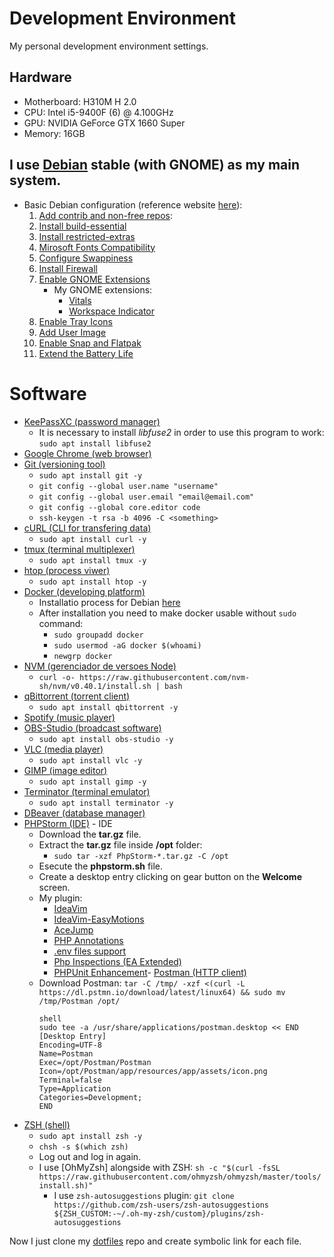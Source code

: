 # Development Environment

<p>My personal development environment settings.</p>

## Hardware

- Motherboard: H310M H 2.0
- CPU: Intel i5-9400F (6) @ 4.100GHz
- GPU: NVIDIA GeForce GTX 1660 Super
- Memory: 16GB

## I use [Debian](https://www.debian.org/index.pt.html) stable (with GNOME) as my main system.
- Basic Debian configuration (reference website [here](https://averagelinuxuser.com/debian-11-after-install/)):
  1. [Add contrib and non-free repos](https://averagelinuxuser.com/debian-11-after-install/#2-add-contrib-and-non-free-repos):
  2. [Install build-essential](https://averagelinuxuser.com/debian-11-after-install/#5-install-build-essential)
  3. [Install restricted-extras](https://averagelinuxuser.com/debian-11-after-install/#6-install-restricted-extras)
  4. [Mirosoft Fonts Compatibility](https://averagelinuxuser.com/debian-11-after-install/#7-microsoft-fonts-compatibility)
  5. [Configure Swappiness](https://averagelinuxuser.com/debian-11-after-install/#8-configure-swappiness)
  6. [Install Firewall](https://averagelinuxuser.com/debian-11-after-install/#10-install-firewall)
  7. [Enable GNOME Extensions](https://averagelinuxuser.com/debian-11-after-install/#12-enable-gnome-extensions)
     - My GNOME extensions:
       - [Vitals](https://extensions.gnome.org/extension/1460/vitals/)
       - [Workspace Indicator](https://extensions.gnome.org/extension/21/workspace-indicator/)
  8. [Enable Tray Icons](https://averagelinuxuser.com/debian-11-after-install/#13-enable-tray-icons)
  9.  [Add User Image](https://averagelinuxuser.com/debian-11-after-install/#15-add-user-image)
  10. [Enable Snap and Flatpak](https://averagelinuxuser.com/debian-11-after-install/#19-enable-snap-and-flatpak)
  11. [Extend the Battery Life](https://averagelinuxuser.com/debian-11-after-install/#20-extend-the-battery-life)

# Software
- [KeePassXC (password manager)](https://keepassxc.org/)
  - It is necessary to install *libfuse2* in order to use this program to work: `sudo apt install libfuse2`
- [Google Chrome (web browser)](https://www.google.com/intl/pt-BR/chrome/)
- [Git (versioning tool)](https://git-scm.com/)
  - `sudo apt install git -y`
  - `git config --global user.name "username"`
  - `git config --global user.email "email@email.com"`
  - `git config --global core.editor code`
  - `ssh-keygen -t rsa -b 4096 -C <something>`
- [cURL (CLI for transfering data)](https://curl.se/)
  - `sudo apt install curl -y`
- [tmux (terminal multiplexer)](https://github.com/tmux/tmux/wiki)
  - `sudo apt install tmux -y`
- [htop (process viwer)](https://github.com/htop-dev/htop)
  - `sudo apt install htop -y`
- [Docker (developing platform)](https://www.docker.com/)
  - Installatio process for Debian [here](https://docs.docker.com/engine/install/debian/)
  - After installation you need to make docker usable without `sudo` command:
    - `sudo groupadd docker`
    - `sudo usermod -aG docker $(whoami)`
    - `newgrp docker`
- [NVM (gerenciador de versoes Node)](https://github.com/nvm-sh/nvm)
  - `curl -o- https://raw.githubusercontent.com/nvm-sh/nvm/v0.40.1/install.sh | bash`
- [qBittorrent (torrent client)](https://www.qbittorrent.org/download)
  - `sudo apt install qbittorrent -y`
- [Spotify (music player)](https://www.spotify.com/br-en/download/linux/)
- [OBS-Studio (broadcast software)](https://obsproject.com/pt-br/download)
  - `sudo apt install obs-studio -y`
- [VLC (media player)](https://www.videolan.org/vlc/index.pt_BR.html)
  - `sudo apt install vlc -y`
- [GIMP (image editor)](https://www.gimp.org/)
  - `sudo apt install gimp -y`
- [Terminator (terminal emulator)](https://gnome-terminator.org/)
  - `sudo apt install terminator -y`
- [DBeaver (database manager)](https://dbeaver.io/download/)
- [PHPStorm (IDE)](https://www.jetbrains.com/pt-br/phpstorm/) - IDE
  - Download the **tar.gz** file.
  - Extract the **tar.gz** file inside **/opt** folder:
    - `sudo tar -xzf PhpStorm-*.tar.gz -C /opt`
  - Esecute the **phpstorm.sh** file.
  - Create a desktop entry clicking on gear button on the **Welcome** screen.
  - My plugin:
    - [IdeaVim](https://plugins.jetbrains.com/plugin/164-ideavim)
    - [IdeaVim-EasyMotions](https://plugins.jetbrains.com/plugin/13360-ideavim-easymotion)
    - [AceJump](https://plugins.jetbrains.com/plugin/7086-acejump)
    - [PHP Annotations](https://plugins.jetbrains.com/plugin/7320-php-annotations)
    - [.env files support](https://plugins.jetbrains.com/plugin/9525--env-files-support)
    - [Php Inspections (EA Extended)](https://plugins.jetbrains.com/plugin/7622-php-inspections-ea-extended-)
    - [PHPUnit Enhancement](https://plugins.jetbrains.com/plugin/9674-phpunit-enhancement)- [Postman (HTTP client)](https://www.postman.com/)
  - Download Postman: `tar -C /tmp/ -xzf <(curl -L https://dl.pstmn.io/download/latest/linux64) && sudo mv /tmp/Postman /opt/`
    ```
    shell
    sudo tee -a /usr/share/applications/postman.desktop << END
    [Desktop Entry]
    Encoding=UTF-8
    Name=Postman
    Exec=/opt/Postman/Postman
    Icon=/opt/Postman/app/resources/app/assets/icon.png
    Terminal=false
    Type=Application
    Categories=Development;
    END
    ```
- [ZSH (shell)](https://www.zsh.org/)
  - `sudo apt install zsh -y`
  - `chsh -s $(which zsh)`
  - Log out and log in again.
  - I use [OhMyZsh] alongside with ZSH: `sh -c "$(curl -fsSL https://raw.githubusercontent.com/ohmyzsh/ohmyzsh/master/tools/install.sh)"`
    - I use `zsh-autosuggestions` plugin: `git clone https://github.com/zsh-users/zsh-autosuggestions ${ZSH_CUSTOM:-~/.oh-my-zsh/custom}/plugins/zsh-autosuggestions`


<p>Now I just clone my <a href="https://github.com/castroitalo/dotfiles">dotfiles</a> repo and create symbolic link for each file.</p>
